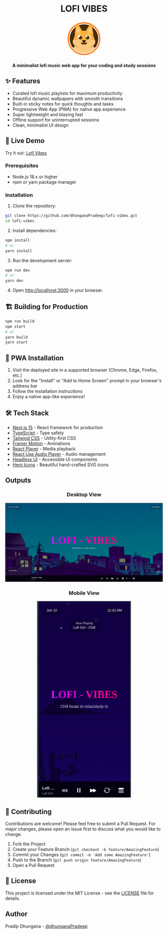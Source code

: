 <div align="center">
  <h1>LOFI VIBES</h1>
  <img src="public/icons/icon-192x192.png" alt="Lofi Vibes Logo" width="120"/>
  <br/>
  <p><strong>A minimalist lofi music web app for your coding and study sessions</strong></p>
  <!-- <a href="https://github.com/dhunganaPradeep/lofi-vibes/stargazers">
    <img src="https://img.shields.io/github/stars/dhunganaPradeep/lofi-vibes" alt="Stars"/>
  </a>
  <a href="https://github.com/dhunganaPradeep/lofi-vibes/network/members">
    <img src="https://img.shields.io/github/forks/dhunganaPradeep/lofi-vibes" alt="Forks"/>
  </a>
  <a href="https://github.com/dhunganaPradeep/lofi-vibes/issues">
    <img src="https://img.shields.io/github/issues/dhunganaPradeep/lofi-vibes" alt="Issues"/>
  </a>
  <a href="https://github.com/dhunganaPradeep/lofi-vibes/blob/main/LICENSE">
    <img src="https://img.shields.io/github/license/dhunganaPradeep/lofi-vibes" alt="License"/>
  </a> -->
</div>

## ✨ Features

- Curated lofi music playlists for maximum productivity
- Beautiful dynamic wallpapers with smooth transitions
- Built-in sticky notes for quick thoughts and tasks
- Progressive Web App (PWA) for native app experience
- Super lightweight and blazing fast
- Offline support for uninterrupted sessions
- Clean, minimalist UI design

## 🎯 Live Demo

Try it out: [Lofi Vibes](https://lofi-vibes.vercel.app/)

### Prerequisites

- Node.js 18.x or higher
- npm or yarn package manager

### Installation

1. Clone the repository:
```bash
git clone https://github.com/dhunganaPradeep/lofi-vibes.git
cd lofi-vibes
```

2. Install dependencies:
```bash
npm install
# or
yarn install
```

3. Run the development server:
```bash
npm run dev
# or
yarn dev
```

4. Open [http://localhost:3000](http://localhost:3000) in your browser.

## 🏗️ Building for Production

```bash
npm run build
npm start
# or
yarn build
yarn start
```

## 📱 PWA Installation

1. Visit the deployed site in a supported browser (Chrome, Edge, Firefox, etc.)
2. Look for the "Install" or "Add to Home Screen" prompt in your browser's address bar
3. Follow the installation instructions
4. Enjoy a native app-like experience!

## 🛠️ Tech Stack

- [Next.js 15](https://nextjs.org/) - React framework for production
- [TypeScript](https://www.typescriptlang.org/) - Type safety
- [Tailwind CSS](https://tailwindcss.com/) - Utility-first CSS
- [Framer Motion](https://www.framer.com/motion/) - Animations
- [React Player](https://github.com/cookpete/react-player) - Media playback
- [React Use Audio Player](https://github.com/E-Kuerschner/useAudioPlayer) - Audio management
- [Headless UI](https://headlessui.com/) - Accessible UI components
- [Hero Icons](https://heroicons.com/) - Beautiful hand-crafted SVG icons


## Outputs

<div align="center">
  <h3>Desktop View</h3>
  <img src="public/output/desktop.png" alt="Desktop Screenshot" width="800"/>
  
  <h3>Mobile View</h3>
  <img src="public/output/mobile.png" alt="Mobile Screenshot" width="300"/>
</div>


## 🤝 Contributing

Contributions are welcome! Please feel free to submit a Pull Request. For major changes, please open an issue first to discuss what you would like to change.

1. Fork the Project
2. Create your Feature Branch (`git checkout -b feature/AmazingFeature`)
3. Commit your Changes (`git commit -m 'Add some AmazingFeature'`)
4. Push to the Branch (`git push origin feature/AmazingFeature`)
5. Open a Pull Request

## 📄 License

This project is licensed under the MIT License - see the [LICENSE](LICENSE) file for details.

## Author

Pradip Dhungana - [@dhunganaPradeep](https://dhunganapradip.com.np)
